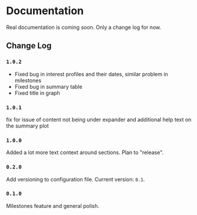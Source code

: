 # Documentation

Real documentation is coming soon.  Only a change log for now.

## Change Log

### `1.0.2`

- Fixed bug in interest profiles and their dates, similar problem in milestones
- Fixed bug in summary table
- Fixed title in graph

### `1.0.1`

fix for issue of content not being under expander and additional help text on the summary plot

### `1.0.0`

Added a lot more text context around sections.  Plan to "release".

### `0.2.0`

Add versioning to configuration file.  Current version: `0.1`.

### `0.1.0`

Milestones feature and general polish.
